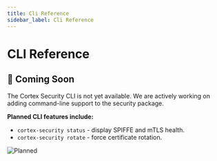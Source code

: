 ```yaml
---
title: Cli Reference
sidebar_label: Cli Reference
---
```


# CLI Reference

## 🚧 Coming Soon

The Cortex Security CLI is not yet available. We are actively working on adding command-line support to the security package.

**Planned CLI features include:**
- `cortex-security status` - display SPIFFE and mTLS health.
- `cortex-security rotate` - force certificate rotation.

![Planned](https://img.shields.io/badge/status-planned-lightgrey)
